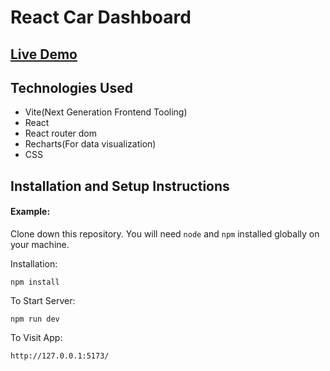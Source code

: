 # React Car Dashboard

## [Live Demo](https://react-car-dashboard.netlify.app) 


## Technologies Used
- Vite(Next Generation Frontend Tooling)
- React
- React router dom
- Recharts(For data visualization)
- CSS
## Installation and Setup Instructions

#### Example:

Clone down this repository. You will need `node` and `npm` installed globally on your machine.

Installation:

`npm install`

To Start Server:

`npm run dev`

To Visit App:

`http://127.0.0.1:5173/`

